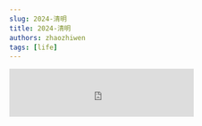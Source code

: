 ```yaml
---
slug: 2024-清明
title: 2024-清明
authors: zhaozhiwen
tags: [life]
---
```

<iframe
  frameborder="no"
  border="0"
  marginwidth="0"
  marginheight="0"
  width="330"
  height="86"
  src="https://music.163.com/outchain/player?type=2&id=1890689298&auto=0&height=66"
  style={{ display: 'block', margin: '0 auto' }}
/>
**一、糟糕的开头**

回想起来，在整个大学本科期间，每逢清明、五一、国庆等假期，我从来都没有回过家，一方面当然是因为路途遥远，但另一方面总是觉得回家没有什么意思，能干些什么呢？去单纯见见家里的父母吗？甚至觉得别人都回家我一个人在宿舍随便干些什么都是极好的。

2024年的清明，在我人生25岁时，我第一次在清明节回了家。理由很简单，就是回家见见父母，至于别的原因也是有的，可是那种感觉很难表达，像是在杭州、上海、合肥、西安各种不同的城市，365天，每天走在街道上擦肩而过100个陌生人，终于在有一天独自躺在床上难以入睡时，我想起来要提前预订回家的车票。

<!-- truncate -->

周三工作下班已经是8点，又一次熬夜到夜里两点钟，这似乎成为了一种常态，周四早上的7点便早早起来，一边刷着手机一边思考着要带什么东西回去，8点出发，9点达到上海站，11点达到扬州东站，13点终于回到了家，期间经历了地铁、高铁、公交、打车共计5个小时的路程。也许之前的周末都几乎在出租屋休息，我第一次感受到巨大的疲惫。于是在家的母亲迎来的首先是我无尽的抱怨：

<center>“虽然高铁只有两个小时，但是和高铁站之间的来回足足有3小时！”</center>

<center>“我好后悔，我是闲得没事吗”</center>

<center>“我好累，好想睡觉，昨天又是两点睡的”</center>

<center>“在家也没有事情干，还浪费钱，早知道不回来了”</center>

<center>“好想早点回去”</center>

现在似乎意识到，我其实是一个消极的人，一个爱抱怨的人，在陌生人面前往往表现得沉默，可是面对亲人与朋友总是不掩饰悲观与负面情绪。也许在无形中这也是一种伤害。但我无法tough到独自承受，却也无法成为一个乐天派，但是说回来还是更想be tough。

**二、“生活就是痛苦”**

在电影《冰冷热带鱼》的结尾，暴走的社本，面对着赶来的家人，面对自己所犯下的无可挽回的罪行，冲向自己的妻女，拿着刀具发疯似的捅向了他们的腹部。

<center>社本：光子，你能照顾自己吗？</center>
<center>社本：你想自己独立？</center>
<center>社本：痛吗？</center>
<center>光子：（嗷嚎着）你弄伤我了！</center>
<center>社本：痛吗？</center>
<center>社本：你想不想活？</center>
<center>光子：是，我想活下去！</center>
<center>社本：很好，你想活下去</center>
<center>光子：我不喜欢痛</center>
<center>社本：光子</center>
<center>社本：生活就是</center>
<center>社本：痛苦</center>
<center>社本：过自己的生活</center>
<center>社本：很痛苦</center>

![023](./assets/023.png)

当你记住某一句话的时候，其实这句话在你心中已经埋藏了很久。虽然是很久之前看的这部电影，可是上面一段对话却给了我深深的震撼，他是如此的直白，却也是如此的有力，跨过漫长的压抑与沉沦，迈向爆发与毁灭，直到最后的高潮。

现在想来，往往能给我带来名为“震撼”感觉的影视，往往偏向于两个极端，一方名为“理想乌托邦”，一方名为“残酷毁灭物语”。而后者总是能给你带来毁灭的无尽快感，与所谓“尘埃落定、命运有数”的安心感。现实生活的大部分，快乐的时间总是少数，生存压力下的挣扎、孤独时的寂寞无援、迷茫漂泊时的焦虑与沉沦，每一个都是难以应对的事物。而当你面对着银幕上的这“残酷毁灭物语”，让大脑与身体沉静于其中，经历这长达两小时的高强度压抑与爆发，好像自己也经历其中，将主角投射于自身，像是在白天醒着时做了一场噩梦，直到最后的嘶吼，噩梦结束，可你却再也不愿醒过来。

不知什么原因，平日里主动和母亲的联系总是很少，总觉得她是一个活得比较简单的农村妇女，平日里总是可以获得很简单的快乐：今天买了一个新地毯、买了新的海棠花盆栽、一个人对着全民k歌唱了半小时，看着评论笑嘻嘻、抄抄喜欢的日文歌词、在灯光下做手工、一个人玩着我小时候才玩的蛇板窜来窜去，有时候我总会讨厌，讨厌她太幼稚、讨厌她不像个大人，可有时也能发现她一个人对着手机和陌生人聊天缓解孤独的一面，而那时我不懂，总认为很奇怪，而且在当自己也有了同样的经历后，多了一份可伶和不忍，而我能做的也只是呆在她的身旁转悠，做不了什么，可就是多呆在她的身边。

4月5日的一晚，不知什么机缘巧合，来到母亲的房间，不清楚什么缘由，白天没有察觉到什么异样的母亲，突然在床上和我说起了自己这三个月的经历.....而这也是她第一次愿意主动向我说起心事。

不知是什么原因，大概率是因为生存的压力，母亲突然找起了工作，工作地点在家附近的服务区当水果店的服务员，为高速下来的车辆服务，说是服务员，其实也兼任收银员与小吃制作的工作，每天的工作高达13个小时，在春节期间，甚至连大年初一也不得不上班，工作时间更是超过了15小时，然而最令人心痛的更是那15快一小时的工资。（包括夜里一点的加班）

在此期间，我和父亲两人虽然也关心母亲，给她经常预留夜宵，可她总是经常简单说了句“好累”而已结束，在我看来不可思议的工作强度，可在她却像一个没事人一样，我没有进一步多想，只是劝阻不要继续干了。

可今晚，她却将这三个月背后所经历的一切忍不住像洪水似的突然和我倾诉了一两个小时：“克扣工资”，“拒绝五险一金，永远把你当临时工”，“给你安排繁重的活，让和店长有关系的人干轻松活”，“被抓着衣领当众羞辱和辱骂”、“夜里和你打上几十个视频电话”，“被迫干对不起顾客的活，售卖烂水果和发霉的银耳汤”，“每天大声喊着香香的玉米来了的类似招揽客人的话语，却被人叫做大喇叭”......直到最后辞职却依然感觉自己太冲动了还是想留下来多赚些钱。

很难想象这是一个快50岁的中年妇女所经历的一切，超长的工作时间，大量繁重的体力活，几乎没有的休息日，极其低廉的薪资，外加上受到的身边人的言语甚至身体的歧视与欺侮以及店长的克扣工资...

心疼与震惊的同时，心里却释然很多，相比于父辈我依然是幸运的开头，似乎我整日的痛苦好像不值一提，至少完全无法和我母亲这三个月的经历所相比，那又有什么意义终日哀叹呢？

写到此处，似乎又对《冰冷热带鱼》的代词有了更深刻的理解：“照顾自己”、“独立”、“想活”、“活着”可并不是那些看起来简单与轻飘的词语，它们的含义并不是简单“有个地方住，有钱买菜做饭吃生存下来，自己有份工作能赚钱就行”。

生活是一场无尽的痛苦，而出生在罗马的幸运儿们则是众人的羡慕对象，在人生的几十年中，在每一年的365天中，在每天的24小时中，你永远需要挣扎，自救必不可少，人生无岸而几近溺亡的时候总会时而来临。

第二天的母亲，依旧能开心地大笑，充满生命力，好像昨晚的事没有发生一样。

如果她想说：“I want to be strong”

那么答案一定是：“She is Strong”

**三、“有时候回到家看下父母并不是一件难事”**

因为有时候什么都不懂的他们也会关心起你的论文写得怎么样，尽管你从未认真地将生活中的事情告诉他们，也从未指望他们能够理解。

**“告诉你也没用”**

**“反正你也不懂”**

**it hurts**
